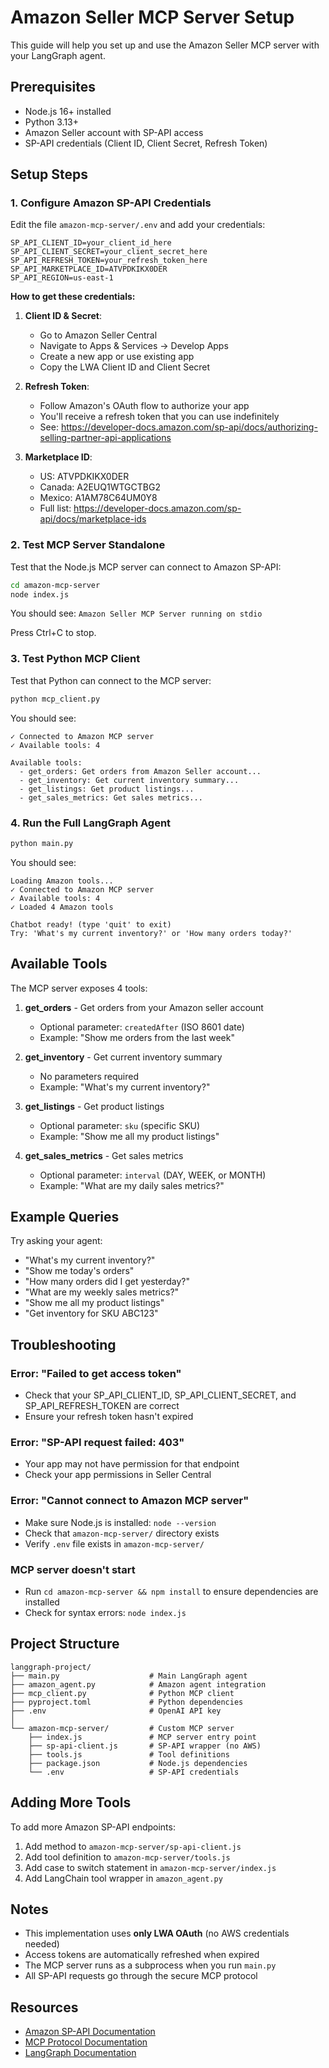 # Amazon Seller MCP Server Setup

This guide will help you set up and use the Amazon Seller MCP server with your LangGraph agent.

## Prerequisites

- Node.js 16+ installed
- Python 3.13+
- Amazon Seller account with SP-API access
- SP-API credentials (Client ID, Client Secret, Refresh Token)

## Setup Steps

### 1. Configure Amazon SP-API Credentials

Edit the file `amazon-mcp-server/.env` and add your credentials:

```env
SP_API_CLIENT_ID=your_client_id_here
SP_API_CLIENT_SECRET=your_client_secret_here
SP_API_REFRESH_TOKEN=your_refresh_token_here
SP_API_MARKETPLACE_ID=ATVPDKIKX0DER
SP_API_REGION=us-east-1
```

**How to get these credentials:**

1. **Client ID & Secret**:
   - Go to Amazon Seller Central
   - Navigate to Apps & Services → Develop Apps
   - Create a new app or use existing app
   - Copy the LWA Client ID and Client Secret

2. **Refresh Token**:
   - Follow Amazon's OAuth flow to authorize your app
   - You'll receive a refresh token that you can use indefinitely
   - See: https://developer-docs.amazon.com/sp-api/docs/authorizing-selling-partner-api-applications

3. **Marketplace ID**:
   - US: ATVPDKIKX0DER
   - Canada: A2EUQ1WTGCTBG2
   - Mexico: A1AM78C64UM0Y8
   - Full list: https://developer-docs.amazon.com/sp-api/docs/marketplace-ids

### 2. Test MCP Server Standalone

Test that the Node.js MCP server can connect to Amazon SP-API:

```bash
cd amazon-mcp-server
node index.js
```

You should see: `Amazon Seller MCP Server running on stdio`

Press Ctrl+C to stop.

### 3. Test Python MCP Client

Test that Python can connect to the MCP server:

```bash
python mcp_client.py
```

You should see:
```
✓ Connected to Amazon MCP server
✓ Available tools: 4

Available tools:
  - get_orders: Get orders from Amazon Seller account...
  - get_inventory: Get current inventory summary...
  - get_listings: Get product listings...
  - get_sales_metrics: Get sales metrics...
```

### 4. Run the Full LangGraph Agent

```bash
python main.py
```

You should see:
```
Loading Amazon tools...
✓ Connected to Amazon MCP server
✓ Available tools: 4
✓ Loaded 4 Amazon tools

Chatbot ready! (type 'quit' to exit)
Try: 'What's my current inventory?' or 'How many orders today?'
```

## Available Tools

The MCP server exposes 4 tools:

1. **get_orders** - Get orders from your Amazon seller account
   - Optional parameter: `createdAfter` (ISO 8601 date)
   - Example: "Show me orders from the last week"

2. **get_inventory** - Get current inventory summary
   - No parameters required
   - Example: "What's my current inventory?"

3. **get_listings** - Get product listings
   - Optional parameter: `sku` (specific SKU)
   - Example: "Show me all my product listings"

4. **get_sales_metrics** - Get sales metrics
   - Optional parameter: `interval` (DAY, WEEK, or MONTH)
   - Example: "What are my daily sales metrics?"

## Example Queries

Try asking your agent:

- "What's my current inventory?"
- "Show me today's orders"
- "How many orders did I get yesterday?"
- "What are my weekly sales metrics?"
- "Show me all my product listings"
- "Get inventory for SKU ABC123"

## Troubleshooting

### Error: "Failed to get access token"
- Check that your SP_API_CLIENT_ID, SP_API_CLIENT_SECRET, and SP_API_REFRESH_TOKEN are correct
- Ensure your refresh token hasn't expired

### Error: "SP-API request failed: 403"
- Your app may not have permission for that endpoint
- Check your app permissions in Seller Central

### Error: "Cannot connect to Amazon MCP server"
- Make sure Node.js is installed: `node --version`
- Check that `amazon-mcp-server/` directory exists
- Verify `.env` file exists in `amazon-mcp-server/`

### MCP server doesn't start
- Run `cd amazon-mcp-server && npm install` to ensure dependencies are installed
- Check for syntax errors: `node index.js`

## Project Structure

```
langgraph-project/
├── main.py                    # Main LangGraph agent
├── amazon_agent.py            # Amazon agent integration
├── mcp_client.py              # Python MCP client
├── pyproject.toml             # Python dependencies
├── .env                       # OpenAI API key
│
└── amazon-mcp-server/         # Custom MCP server
    ├── index.js               # MCP server entry point
    ├── sp-api-client.js       # SP-API wrapper (no AWS)
    ├── tools.js               # Tool definitions
    ├── package.json           # Node.js dependencies
    └── .env                   # SP-API credentials
```

## Adding More Tools

To add more Amazon SP-API endpoints:

1. Add method to `amazon-mcp-server/sp-api-client.js`
2. Add tool definition to `amazon-mcp-server/tools.js`
3. Add case to switch statement in `amazon-mcp-server/index.js`
4. Add LangChain tool wrapper in `amazon_agent.py`

## Notes

- This implementation uses **only LWA OAuth** (no AWS credentials needed)
- Access tokens are automatically refreshed when expired
- The MCP server runs as a subprocess when you run `main.py`
- All SP-API requests go through the secure MCP protocol

## Resources

- [Amazon SP-API Documentation](https://developer-docs.amazon.com/sp-api/)
- [MCP Protocol Documentation](https://modelcontextprotocol.io/)
- [LangGraph Documentation](https://langchain-ai.github.io/langgraph/)
